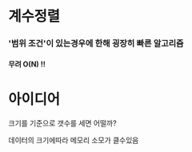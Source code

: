 # 계수정렬

### '범위 조건'이 있는경우에 한해 굉장히 빠른 알고리즘

#### 무려 O(N) !!

# 아이디어
크기를 기준으로 갯수를 세면 어떨까?

데이터의 크기에따라 메모리 소모가 클수있음
